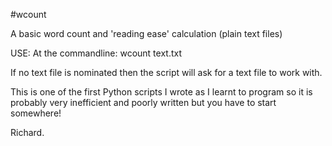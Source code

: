 #wcount

A basic word count and 'reading ease' calculation (plain text files)

USE: At the commandline: wcount text.txt

If no text file is nominated then the script will ask for a text file to work with.

This is one of the first Python scripts I wrote as I learnt to program so it is probably very inefficient and poorly written but you have to start somewhere!

Richard.
